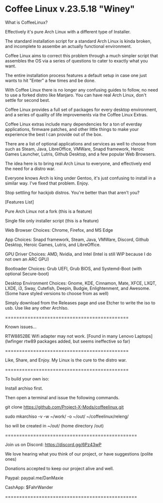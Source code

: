 # Coffee Linux v.23.5.18 "Winey"

What is CoffeeLinux?

Effectively it's pure Arch Linux with a different type of Installer.

The standard installation script for a standard Arch Linux is kinda broken, and incomplete to assembe an actually functional environment.

Coffee Linux aims to correct this problem through a much simpler script that assembles the OS via a series of questions to cater to exactly what you want.

The entire installation process features a default setup in case one just wants to hit "Enter" a few times and be done.

With Coffee Linux there is no longer any confusing guides to follow, no need to use a forked distro like Manjaro. You can have real Arch Linux, don't settle for second best.

Coffee Linux provides a full set of packages for every desktop environment, and a series of quality of life improvements via the Coffee Linux Extras.

Coffee Linux extras include many dependencies for a ton of everday applications, firmware patches, and other little things to make your experience the best I can provide out of the box.

There are a list of optional applications and services as well to choose from such as Steam, Java, LibreOffice, VMWare, Snapd framework, Heroic Games Launcher, Lutris, Github Desktop, and a few popular Web Browsers.

The idea here is to bring real Arch Linux to everyone, and effectively end the need for a distro war.

Everyone knows Arch is king under Gentoo, it's just confusing to install in a similar way. I've fixed that problem. Enjoy.

Stop settling for hackjob distros. You're better than that aren't you?

[Features List]

Pure Arch Linux not a fork (this is a feature)

Single file only installer script (this is a feature)

Web Browser Choices: Chrome, Firefox, and MS Edge

App Choices: Snapd framework, Steam, Java, VMWare, Discord, Github Desktop, Heroic Games, Lutris, and LibreOffice.

GPU Driver Choices: AMD, Nvidia, and Intel (Intel is still WIP because I do not own an ARC GPU)

Bootloader Choices: Grub UEFI, Grub BIOS, and Systemd-Boot (with optional Secure-boot)

Desktop Environment Choices: Gnome, KDE, Cinnamon, Mate, XFCE, LXQT, LXDE, i3, Sway, Cutefish, Deepin, Budgie, Enlightenment, and Awesome. (Some have styled versions to choose from as well)

Simply download from the Releases page and use Etcher to write the iso to usb. Use like any other ArchIso.

============================================

Known issues...

RTW8852BE Wifi adapter may not work. [Found in many Lenovo Laptops] (lwfinger rtw89 packages added, but seems ineffective so far)

============================================

Like, Share, and Enjoy. My Linux is the cure to the distro war.

============================================

To build your own iso:

Install archiso first.

Then open a terminal and issue the following commands.

git clone https://github.com/Project-X-Mods/coffeelinux.git

sudo mkarchiso -v -w ~/work/ -o ~/out/ ~/coffeelinux/releng/

Iso will be created in ~/out/ (home directory /out)

===============================================

Join us on Discord: https://discord.gg/6Pz43wP

We love hearing what you think of our project, 
or have suggestions (polite ones)

Donations accepted to keep our project alive and well.

Paypal: paypal.me/DanMaxie

CashApp: $FahrWander

===============================================


